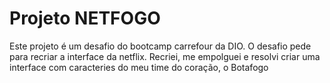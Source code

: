 # Projeto NETFOGO 

Este projeto é um desafio do bootcamp carrefour da DIO. O desafio pede para recriar a interface da netflix. 
Recriei, me empolguei e resolvi criar uma interface com caracteries do meu time do coração,
o Botafogo
